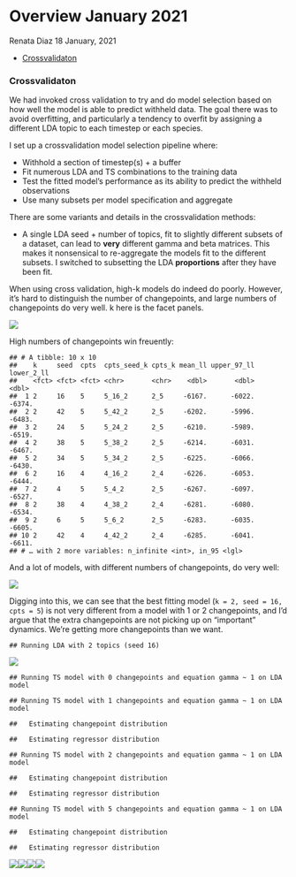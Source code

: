 Overview January 2021
================
Renata Diaz
18 January, 2021

  - [Crossvalidaton](#crossvalidaton)

### Crossvalidaton

We had invoked cross validation to try and do model selection based on
how well the model is able to predict withheld data. The goal there was
to avoid overfitting, and particularly a tendency to overfit by
assigning a different LDA topic to each timestep or each species.

I set up a crossvalidation model selection pipeline where:

  - Withhold a section of timestep(s) + a buffer
  - Fit numerous LDA and TS combinations to the training data
  - Test the fitted model’s performance as its ability to predict the
    withheld observations
  - Use many subsets per model specification and aggregate

There are some variants and details in the crossvalidation methods:

  - A single LDA seed + number of topics, fit to slightly different
    subsets of a dataset, can lead to **very** different gamma and beta
    matrices. This makes it nonsensical to re-aggregate the models fit
    to the different subsets. I switched to subsetting the LDA
    **proportions** after they have been fit.

When using cross validation, high-k models do indeed do poorly. However,
it’s hard to distinguish the number of changepoints, and large numbers
of changepoints do very well. k here is the facet panels.

![](crossval_results_files/figure-gfm/unnamed-chunk-1-1.png)<!-- -->

High numbers of changepoints win freuently:

    ## # A tibble: 10 x 10
    ##    k     seed  cpts  cpts_seed_k cpts_k mean_ll upper_97_ll lower_2_ll
    ##    <fct> <fct> <fct> <chr>       <chr>    <dbl>       <dbl>      <dbl>
    ##  1 2     16    5     5_16_2      2_5     -6167.      -6022.     -6374.
    ##  2 2     42    5     5_42_2      2_5     -6202.      -5996.     -6483.
    ##  3 2     24    5     5_24_2      2_5     -6210.      -5989.     -6519.
    ##  4 2     38    5     5_38_2      2_5     -6214.      -6031.     -6467.
    ##  5 2     34    5     5_34_2      2_5     -6225.      -6066.     -6430.
    ##  6 2     16    4     4_16_2      2_4     -6226.      -6053.     -6444.
    ##  7 2     4     5     5_4_2       2_5     -6267.      -6097.     -6527.
    ##  8 2     38    4     4_38_2      2_4     -6281.      -6080.     -6534.
    ##  9 2     6     5     5_6_2       2_5     -6283.      -6035.     -6605.
    ## 10 2     42    4     4_42_2      2_4     -6285.      -6041.     -6611.
    ## # … with 2 more variables: n_infinite <int>, in_95 <lgl>

And a lot of models, with different numbers of changepoints, do very
well:

![](crossval_results_files/figure-gfm/unnamed-chunk-3-1.png)<!-- -->

Digging into this, we can see that the best fitting model (`k = 2, seed
= 16, cpts = 5`) is not very different from a model with 1 or 2
changepoints, and I’d argue that the extra changepoints are not picking
up on “important” dynamics. We’re getting more changepoints than we
want.

    ## Running LDA with 2 topics (seed 16)

![](crossval_results_files/figure-gfm/unnamed-chunk-4-1.png)<!-- -->

    ## Running TS model with 0 changepoints and equation gamma ~ 1 on LDA model

    ## Running TS model with 1 changepoints and equation gamma ~ 1 on LDA model

    ##   Estimating changepoint distribution

    ##   Estimating regressor distribution

    ## Running TS model with 2 changepoints and equation gamma ~ 1 on LDA model

    ##   Estimating changepoint distribution

    ##   Estimating regressor distribution

    ## Running TS model with 5 changepoints and equation gamma ~ 1 on LDA model

    ##   Estimating changepoint distribution

    ##   Estimating regressor distribution

![](crossval_results_files/figure-gfm/unnamed-chunk-4-2.png)<!-- -->![](crossval_results_files/figure-gfm/unnamed-chunk-4-3.png)<!-- -->![](crossval_results_files/figure-gfm/unnamed-chunk-4-4.png)<!-- -->![](crossval_results_files/figure-gfm/unnamed-chunk-4-5.png)<!-- -->
